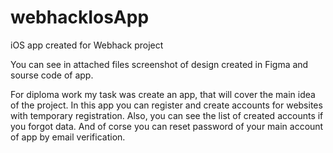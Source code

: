 # webhackIosApp
iOS app created for Webhack project

You can see in attached files screenshot of design created in Figma and sourse code of app.

For diploma work my task was create an app, that will cover the main idea of the project. In this app you can register and create accounts for websites with temporary registration. Also, you can see the list of created accounts if you forgot data. And of corse you can reset password of your main account of app by email verification. 
